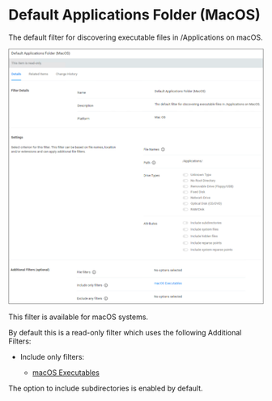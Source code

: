 [title]: # (Default App Folder)
[tags]: # (filter types)
[priority]: # (6)
# Default Applications Folder (MacOS)

The default filter for discovering executable files in /Applications on macOS.

![default apps](images/dflt-app-folder-1.png "Default Applications Folder (MacOS)")

This filter is available for macOS systems.

By default this is a read-only filter which uses the following Additional Filters:

* Include only filters:

  * [macOS Executables](macOS-exec.md)

The option to include subdirectories is enabled by default.
